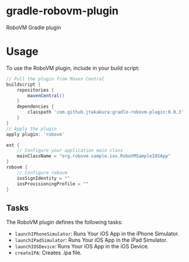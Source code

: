 gradle-robovm-plugin
====================
RoboVM Gradle plugin

# Usage
To use the RoboVM plugin, include in your build script:

```groovy
// Pull the plugin from Maven Central
buildscript {
    repositories {
        mavenCentral()
    }
    dependencies {
        classpath 'com.github.jtakakura:gradle-robovm-plugin:0.0.3'
    }
}
// Apply the plugin
apply plugin: 'robovm'

ext {
    // Configure your application main class
    mainClassName = "org.robovm.sample.ios.RoboVMSampleIOSApp"
}
robovm {
    // Configure robovm
    iosSignIdentity = ""
    iosProvisioningProfile = ""
}
```

## Tasks

The RoboVM plugin defines the following tasks:

* `launchIPhoneSimulator`: Runs Your iOS App in the iPhone Simulator.
* `launchIPadSimulator`: Runs Your iOS App in the iPad Simulator.
* `launchIOSDevice`: Runs Your iOS App in the iOS Device.
* `createIPA`: Creates .ipa file.

